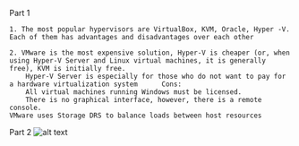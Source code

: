 Part 1

	1. The most popular hypervisors are VirtualBox, KVM, Oracle, Hyper -V. Each of them has advantages and disadvantages over each other

	2. VMware is the most expensive solution, Hyper-V is cheaper (or, when using Hyper-V Server and Linux virtual machines, it is generally free), KVM is initially free.
		Hyper-V Server is especially for those who do not want to pay for a hardware virtualization system 		Cons:
		All virtual machines running Windows must be licensed.
		There is no graphical interface, however, there is a remote console.
	VMware uses Storage DRS to balance loads between host resources
		 
Part 2
![alt text](images/img.png "Сделал клон VM1")
